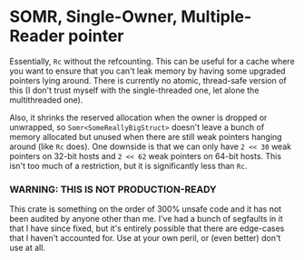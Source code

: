# SOMR, Single-Owner, Multiple-Reader pointer

Essentially, `Rc` without the refcounting. This can be useful for a cache where
you want to ensure that you can't leak memory by having some upgraded pointers
lying around. There is currently no atomic, thread-safe version of this (I don't
trust myself with the single-threaded one, let alone the multithreaded one).

Also, it shrinks the reserved allocation when the owner is dropped or unwrapped,
so `Somr<SomeReallyBigStruct>` doesn't leave a bunch of memory allocated but
unused when there are still weak pointers hanging around (like `Rc` does). One
downside is that we can only have `2 << 30` weak pointers on 32-bit hosts and
`2 << 62` weak pointers on 64-bit hosts. This isn't too much of a restriction,
but it is significantly less than `Rc`.

### WARNING: THIS IS NOT PRODUCTION-READY

This crate is something on the order of 300% unsafe code and it has not been
audited by anyone other than me. I've had a bunch of segfaults in it that I have
since fixed, but it's entirely possible that there are edge-cases that I haven't
accounted for. Use at your own peril, or (even better) don't use at all.
